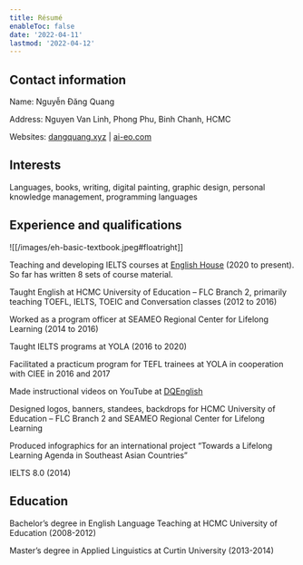 ```yaml
---
title: Résumé
enableToc: false
date: '2022-04-11'
lastmod: '2022-04-12'
---
```


## Contact information

Name: Nguyễn Đăng Quang

Address: Nguyen Van Linh, Phong Phu, Binh Chanh, HCMC

Websites: [dangquang.xyz](https://dangquang.xyz) | [ai-eo.com](https://ai-eo.com)

## Interests

Languages, books, writing, digital painting, graphic design, personal knowledge management, programming languages

## Experience and qualifications

![[/images/eh-basic-textbook.jpeg#floatright]]

Teaching and developing IELTS courses at [English House](https://ehc.edu.vn/) (2020 to present). So far has written 8 sets of course material.

Taught English at HCMC University of Education – FLC Branch 2, primarily teaching TOEFL, IELTS, TOEIC and Conversation classes (2012 to 2016)

Worked as a program officer at SEAMEO Regional Center for Lifelong Learning (2014 to 2016)

Taught IELTS programs at YOLA (2016 to 2020)

Facilitated a practicum program for TEFL trainees at YOLA in cooperation with CIEE in 2016 and 2017

Made instructional videos on YouTube at [DQEnglish](https://www.youtube.com/user/SuperEnglishbird)

Designed logos, banners, standees, backdrops for HCMC University of Education – FLC Branch 2 and SEAMEO Regional Center for Lifelong Learning

Produced infographics for an international project “Towards a Lifelong Learning Agenda in Southeast Asian Countries”

IELTS 8.0 (2014)

## Education

Bachelor’s degree in English Language Teaching at HCMC University of Education (2008-2012)

Master’s degree in Applied Linguistics at Curtin University (2013-2014)
